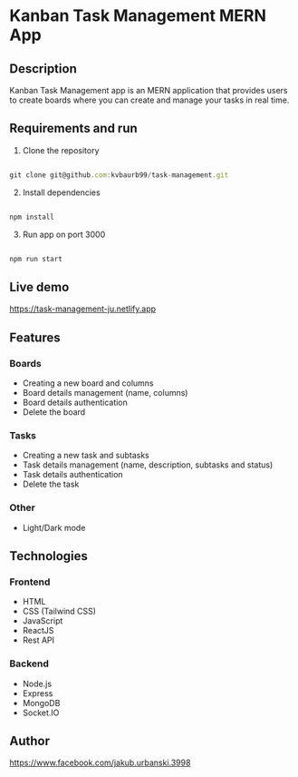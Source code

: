 # Kanban Task Management MERN App

## Description

Kanban Task Management app is an MERN application that provides users to create boards where you can create and manage your tasks in real time.

## Requirements and run

1. Clone the repository

```javascript

git clone git@github.com:kvbaurb99/task-management.git

```

2. Install dependencies

```javascript

npm install

```

3. Run app on port 3000

```javascript

npm run start

```

## Live demo

https://task-management-ju.netlify.app

## Features

### Boards 

- Creating a new board and columns
- Board details management (name, columns)
- Board details authentication
- Delete the board

### Tasks

- Creating a new task and subtasks
- Task details management (name, description, subtasks and status)
- Task details authentication
- Delete the task

### Other

- Light/Dark mode

## Technologies

### Frontend

- HTML
- CSS (Tailwind CSS)
- JavaScript
- ReactJS
- Rest API

### Backend

- Node.js
- Express
- MongoDB
- Socket.IO

## Author

https://www.facebook.com/jakub.urbanski.3998

